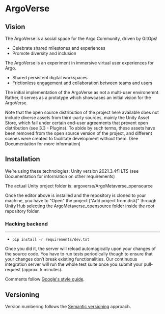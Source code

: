 # ArgoVerse

## Vision

The ArgoVerse is a social space for the Argo Community, driven by GitOps!
* Celebrate shared milestones and experiences
* Promote diversity and inclusion

The ArgoVerse is an experiment in immersive virtual user experiences for Argo.
* Shared persistent digital workspaces
* Frictionless engagement and collaboration between teams and users

The initial implementation of the ArgoVerse as not a multi-user environemnt.
Rather, it serves as a prototype which showcases an initial vision for the ArgoVerse.

Note that the open source distribution of the project here available does not include diverse assets from third-party sources, mainly the Unity Asset Store, which fall under certain end-user agreements that prevent open distribution (see 3.3 - Plugins).
To abide by such terms, these assets have been removed from the open source version of the project, and different scenes were created to facilitate development without them. (See Documentation for more information)

## Installation

We’re using these technologies: Unity version 2021.3.4f1 LTS
(see Documentation for information on other requirements)

The actual Unity project folder is: argoverse/ArgoMetaverse_opensource

Once the editor above is installed and the repository is cloned to your machine, you have to "Open" the project ("Add project from disk)" through Unity Hub selecting the ArgoMetaverse_opensource folder inside the root repository folder.

### Hacking backend

*****

* `pip install -r requirements/dev.txt`

Once you did it, the server will reload automagically upon your changes of the source code. You have to run tests periodically though to ensure that your changes don’t break existing functionalities. Our continuous integration server will run the whole test suite once you submit your pull-request (approx. 5 minutes).

Comments follow [Google's style guide](http://google-styleguide.googlecode.com/svn/trunk/pyguide.html#Comments).

## Versioning

Version numbering follows the [Semantic versioning](http://semver.org/) approach.
